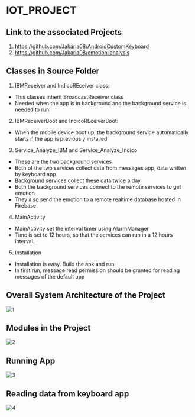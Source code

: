 # IOT_PROJECT
## Link to the associated Projects
1. https://github.com/Jakaria08/AndroidCustomKeyboard
2. https://github.com/Jakaria08/emotion-analysis
## Classes in Source Folder
1. IBMReceiver and IndicoREceiver class:
* This classes inherit BroadcastReceiver class 
* Needed when the app is in background and the background service is needed to run
2. IBMReceiverBoot and IndicoREceiverBoot:
* When the mobile device boot up, the background service automatically starts if the app is previously installed
3. Service_Analyze_IBM and Service_Analyze_Indico
* These are the two background services
* Both of the two services collect data from messages app, data written by keyboard app
* Background services collect these data twice a day
* Both the background services connect to the remote services to get emotion
* They also send the emotion to a remote realtime database hosted in Firebase
4. MainActivity
* MainActivity set the interval timer using AlarmManager
* Time is set to 12 hours, so that the services can run in a 12 hours interval.
5. Installation
* Installation is easy. Build the apk and run
* In first run, message read permission should be granted for reading messages of the default app


## Overall System Architecture of the Project
![1](https://user-images.githubusercontent.com/7825643/39469285-ac8dd8ee-4cf4-11e8-9d69-a41bac89f09b.png)

## Modules in the Project
![2](https://user-images.githubusercontent.com/7825643/39469332-e8180c54-4cf4-11e8-9970-2f9737534c84.png)

## Running App
![3](https://user-images.githubusercontent.com/7825643/39469397-36d7d19e-4cf5-11e8-9a6b-22c2ab3d3b40.png)

## Reading data from keyboard app
![4](https://user-images.githubusercontent.com/7825643/39469426-5dbc2b16-4cf5-11e8-9de0-773cfe548088.png)

